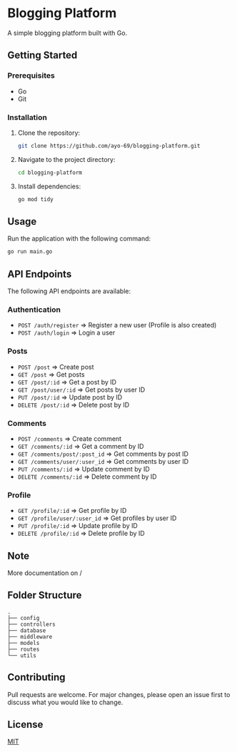 # Blogging Platform

A simple blogging platform built with Go.

## Getting Started

### Prerequisites

- Go
- Git

### Installation

1. Clone the repository:
   ```sh
   git clone https://github.com/ayo-69/blogging-platform.git
   ```
2. Navigate to the project directory:
   ```sh
   cd blogging-platform
   ```
3. Install dependencies:
   ```sh
   go mod tidy
   ```

## Usage

Run the application with the following command:

```sh
go run main.go
```

## API Endpoints

The following API endpoints are available:

### Authentication
- `POST /auth/register` => Register a new user (Profile is also created)
- `POST /auth/login` => Login a user

### Posts
- `POST /post` => Create post
- `GET /post` => Get posts
- `GET /post/:id` => Get a post by ID
- `GET /post/user/:id` => Get posts by user ID
- `PUT /post/:id` => Update post by ID
- `DELETE /post/:id` => Delete post by ID

### Comments
- `POST /comments` => Create comment
- `GET /comments/:id` => Get a comment by ID
- `GET /comments/post/:post_id` => Get comments by post ID
- `GET /comments/user/:user_id` => Get comments by user ID
- `PUT /comments/:id` => Update comment by ID
- `DELETE /comments/:id` => Delete comment by ID

### Profile
- `GET /profile/:id` => Get profile by ID
- `GET /profile/user/:user_id` => Get profiles by user ID
- `PUT /profile/:id` => Update profile by ID
- `DELETE /profile/:id` => Delete profile by ID

## Note
More documentation on /

## Folder Structure

```
.
├── config
├── controllers
├── database
├── middleware
├── models
├── routes
└── utils
```

## Contributing

Pull requests are welcome. For major changes, please open an issue first to discuss what you would like to change.

## License

[MIT](https.choosealicense.com/licenses/mit/)
